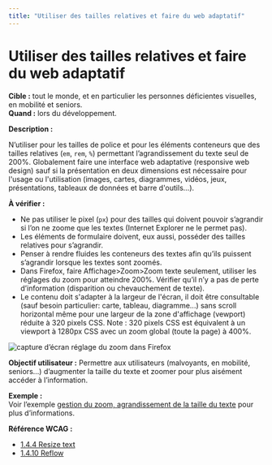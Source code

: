 ```yaml
---
title: "Utiliser des tailles relatives et faire du web adaptatif"
---
```


# Utiliser des tailles relatives et faire du web adaptatif

**Cible&nbsp;:** tout le monde, et en particulier les personnes déficientes visuelles, en mobilité et seniors.  
**Quand&nbsp;:** lors du développement.

**Description&nbsp;:**

N’utiliser pour les tailles de police et pour les éléments conteneurs que des tailles relatives (`em`, `rem`, `%`) permettant l’agrandissement du texte seul de 200%. Globalement faire une interface web adaptative (responsive web design) sauf si la présentation en deux dimensions est nécessaire pour l'usage ou l'utilisation (images, cartes, diagrammes, vidéos, jeux, présentations, tableaux de données et barre d'outils...).

**À vérifier&nbsp;:**
- Ne pas utiliser le pixel (`px`) pour des tailles qui doivent pouvoir s’agrandir si l’on ne zoome que les textes (Internet Explorer ne le permet pas).
- Les éléments de formulaire doivent, eux aussi, posséder des tailles relatives pour s’agrandir.
- Penser à rendre fluides les conteneurs des textes afin qu’ils puissent s’agrandir lorsque les textes sont zoomés.
- Dans Firefox, faire Affichage>Zoom>Zoom texte seulement, utiliser les réglages du zoom pour atteindre 200%. Vérifier qu’il n’y a pas de perte d’information (disparition ou chevauchement de texte).  
- Le contenu doit s'adapter à la largeur de l'écran, il doit être consultable (sauf besoin particulier: carte, tableau, diagramme...) sans scroll horizontal même pour une largeur de la zone d'affichage (<span lang="en">vewport</span>) réduite à 320 pixels CSS. 
Note : 320 pixels CSS est équivalent à un viewport à 1280px CSS avec un zoom global (toute la page) à 400%.

![capture d’écran réglage du zoom dans Firefox](./images/zoom-200.png)

**Objectif utilisateur&nbsp;:**
Permettre aux utilisateurs (malvoyants, en mobilité, seniors…) d’augmenter la taille du texte et zoomer pour plus aisément accéder à l’information.

**Exemple&nbsp;:**  
Voir l’exemple [gestion du zoom, agrandissement de la taille du texte](./exemples/zoom/index.html) pour plus d’informations.

**Référence <abbr>WCAG</abbr>&nbsp;:**  
- <a lang="en" href="https://www.w3.org/TR/WCAG21/#resize-text">1.4.4 Resize text</a>
- <a lang="en" href="https://www.w3.org/TR/WCAG21/#reflow">1.4.10 Reflow</a>
